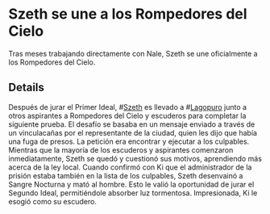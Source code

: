 # Szeth se une a los Rompedores del Cielo
Tras meses trabajando directamente con Nale, Szeth se une oficialmente a los Rompedores del Cielo. 

## Details
Después de jurar el Primer Ideal, #[Szeth](characters/szeth) es llevado a #[Lagopuro](locations/purelake) junto a otros aspirantes a Rompedores del Cielo y escuderos para completar la siguiente prueba. El desafío se basaba en un mensaje enviado a través de un vinculacañas por el representante de la ciudad, quien les dijo que había una fuga de presos. La petición era encontrar y ejecutar a los culpables. Mientras que la mayoría de los escuderos y aspirantes comenzaron inmediatamente, Szeth se quedó y cuestionó sus motivos, aprendiendo más acerca de la ley local. Cuando confirmó con Ki que el administrador de la prisión  estaba también en la lista de los culpables, Szeth desenvainó a Sangre Nocturna y mató al hombre. Esto le valió la oportunidad de jurar el Segundo Ideal, permitiéndole absorber luz tormentosa. Impresionada, Ki le esogió como su escudero. 
